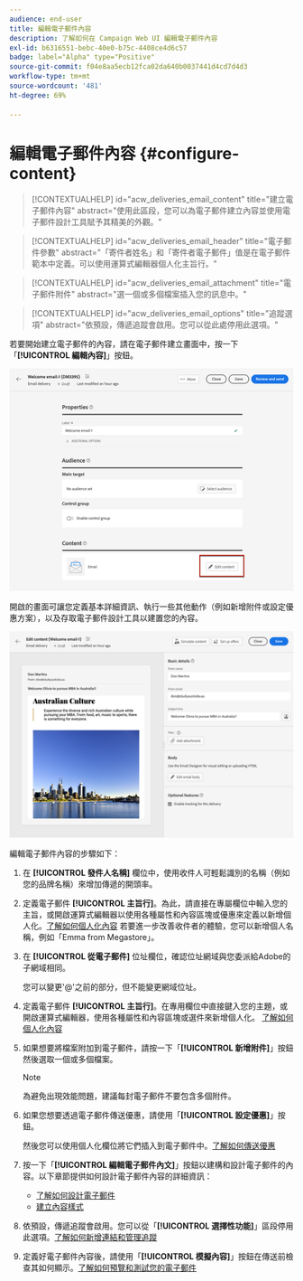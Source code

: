 ```yaml
---
audience: end-user
title: 編輯電子郵件內容
description: 了解如何在 Campaign Web UI 編輯電子郵件內容
exl-id: b6316551-bebc-40e0-b75c-4408ce4d6c57
badge: label="Alpha" type="Positive"
source-git-commit: f04e8aa5ecb12fca02da640b0037441d4cd7d4d3
workflow-type: tm+mt
source-wordcount: '481'
ht-degree: 69%

---
```


# 編輯電子郵件內容 {#configure-content}

>[!CONTEXTUALHELP]
>id="acw_deliveries_email_content"
>title="建立電子郵件內容"
>abstract="使用此區段，您可以為電子郵件建立內容並使用電子郵件設計工具賦予其精美的外觀。"

>[!CONTEXTUALHELP]
>id="acw_deliveries_email_header"
>title="電子郵件參數"
>abstract="「寄件者姓名」和「寄件者電子郵件」值是在電子郵件範本中定義。可以使用運算式編輯器個人化主旨行。"

>[!CONTEXTUALHELP]
>id="acw_deliveries_email_attachment"
>title="電子郵件附件"
>abstract="選一個或多個檔案插入您的訊息中。"

>[!CONTEXTUALHELP]
>id="acw_deliveries_email_options"
>title="追蹤選項"
>abstract="依預設，傳遞追蹤會啟用。您可以從此處停用此選項。"

若要開始建立電子郵件的內容，請在電子郵件建立畫面中，按一下「**[!UICONTROL 編輯內容]**」按鈕。[](../email/create-email.md)

![](assets/email-edit-content.png)

開啟的畫面可讓您定義基本詳細資訊、執行一些其他動作（例如新增附件或設定優惠方案），以及存取電子郵件設計工具以建置您的內容。

![](assets/email-edit-content-dashboard.png)

編輯電子郵件內容的步驟如下：

1. 在 **[!UICONTROL 發件人名稱]** 欄位中，使用收件人可輕鬆識別的名稱（例如您的品牌名稱）來增加傳遞的開頭率。

1. 定義電子郵件 **[!UICONTROL 主旨行]**。為此，請直接在專屬欄位中輸入您的主旨，或開啟運算式編輯器以使用各種屬性和內容區塊或優惠來定義以新增個人化。[了解如何個人化內容](../personalization/personalize.md)
若要進一步改善收件者的體驗，您可以新增個人名稱，例如「Emma from Megastore」。

1. 在 **[!UICONTROL 從電子郵件]** 位址欄位，確認位址網域與您委派給Adobe的子網域相同。

   您可以變更&#39;@&#39;之前的部分，但不能變更網域位址。

   <!--In the Reply address text fields, the sender's address is used by default for replies. However, Adobe recommends using an existing real address such as your brand's customer care. In this case, if a recipient sends a reply, the customer care will be able to handle it.-->

1. 定義電子郵件 **[!UICONTROL 主旨行]**。在專用欄位中直接鍵入您的主題，或開啟運算式編輯器，使用各種屬性和內容區塊或選件來新增個人化。 [了解如何個人化內容](../personalization/personalize.md)

1. 如果想要將檔案附加到電子郵件，請按一下「**[!UICONTROL 新增附件]**」按鈕然後選取一個或多個檔案。

   >[!NOTE]
   >
   >    為避免出現效能問題，建議每封電子郵件不要包含多個附件。

   <!--limitation on size + number of files?-->

1. 如果您想要透過電子郵件傳送優惠，請使用「**[!UICONTROL 設定優惠]**」按鈕。

   然後您可以使用個人化欄位將它們插入到電子郵件中。[了解如何傳送優惠](offers.md)

1. 按一下「**[!UICONTROL 編輯電子郵件內文]**」按鈕以建構和設計電子郵件的內容。以下章節提供如何設計電子郵件內容的詳細資訊：

   * [了解如何設計電子郵件](create-email-content.md)
   * [建立內容樣式](get-started-email-style.md)

1. 依預設，傳遞追蹤會啟用。您可以從「**[!UICONTROL 選擇性功能]**」區段停用此選項。[了解如何新增連結和管理追蹤](message-tracking.md)

1. 定義好電子郵件內容後，請使用「**[!UICONTROL 模擬內容]**」按鈕在傳送前檢查其如何顯示。[了解如何預覽和測試您的電子郵件](../preview-test/preview-test.md)
